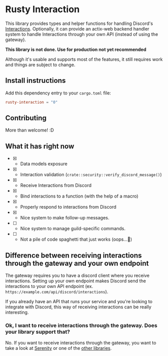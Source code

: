 # Rusty Interaction
This library provides types and helper functions for handling Discord's [Interactions](https://discord.com/developers/docs/interactions/slash-commands). Optionally, it can provide an actix-web backend handler system to handle Interactions through your own API (instead of using the gateway).

**This library is not done. Use for production not yet recommended**

Although it's usable and supports most of the features, it still requires work and things are subject to change. 
## Install instructions
Add this dependency entry to your `cargo.toml` file:
```toml
rusty-interaction = "0"
```

## Contributing
More than welcome! :D

## What it has right now
- [x] - Data models exposure
- [x] - Interaction validation (`crate::security::verify_discord_message()`)
- [x] - Receive Interactions from Discord
- [x] - Bind interactions to a function (with the help of a macro)
- [x] - Properly respond to interactions from Discord
- [x] - Nice system to make follow-up messages.
- [ ] - Nice system to manage guild-specific commands.
- [ ] - Not a pile of code spaghetti that just works (oops...👀)


## Difference between receiving interactions through the gateway and your own endpoint
The gateway requires you to have a discord client where you receive interactions. 
Setting up your own endpoint makes Discord send the interactions to your own API endpoint (ex. `https://example.com/api/discord/interactions`).

If you already have an API that runs your service and you're looking to integrate with Discord, this way of receiving interactions can be really interesting.

### Ok, I want to receive interactions through the gateway. Does your library support that?
No. If you want to receive interactions through the gateway, you want to take a look at [Serenity](https://github.com/serenity-rs/serenity) or one of the [other libraries](https://discord.com/developers/docs/topics/community-resources#libraries-discord-libraries).
